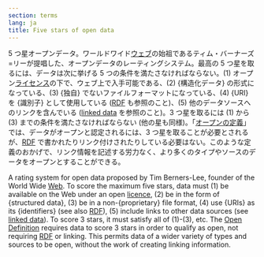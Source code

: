 ```yaml
---
section: terms
lang: ja
title: Five stars of open data
---
```


5 つ星オープンデータ。ワールドワイド[ウェブ](/glossary/ja/terms/web/)の始祖であるティム・バーナーズ=リーが提唱した、オープンデータのレーティングシステム。最高の 5 つ星を取るには、データは次に挙げる 5 つの条件を満たさなければならない。(1) オープン[ライセンス](/glossary/ja/terms/licence/)の下で、ウェブ上で入手可能である、(2) {構造化データ} の形式になっている、(3) {独自} でないファイルフォーマットになっている、(4) {URI} を {識別子} として使用している ([RDF](/glossary/ja/terms/rdf/) も参照のこと)、(5) 他のデータソースへのリンクを含んでいる ([linked data](/glossary/ja/terms/linked-data/) を参照のこと)。3 つ星を取るには (1) から (3) までの条件を満たさなければならない (他の星も同様)。「[オープンの定義](/glossary/ja/terms/open-definition/)」では、データがオープンと認定されるには、3 つ星を取ることが必要とされるが、[RDF](/glossary/ja/terms/rdf/) で書かれたりリンク付けされたりしている必要はない。このような定義のおかげで、リンク情報を記述する労力なく、より多くのタイプやソースのデータをオープンとすることができる。

A rating system for open data proposed by Tim Berners-Lee, founder of the World Wide [Web](/glossary/en/terms/web/). To score the maximum five stars, data must (1) be available on the Web under an open [licence](/glossary/en/terms/licence/), (2) be in the form of {structured data}, (3) be in a non-{proprietary} file format, (4) use {URIs} as its {identifiers} (see also [RDF](/glossary/en/terms/rdf/)), (5) include links to other data sources (see [linked data](/glossary/en/terms/linked-data/)). To score 3 stars, it must satisfy all of (1)-(3), etc. The [Open Definition](/glossary/en/terms/open-definition/) requires data to score 3 stars in order to qualify as open, not requiring [RDF](/glossary/en/terms/rdf/) or linking. This permits data of a wider variety of types and sources to be open, without the work of creating linking information.
